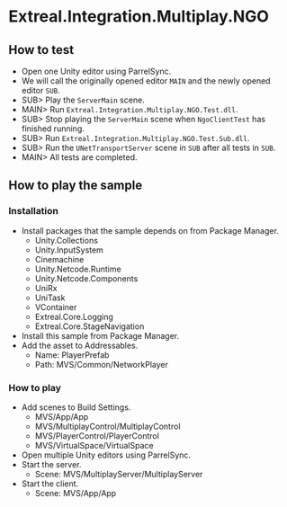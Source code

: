 # Extreal.Integration.Multiplay.NGO

## How to test

- Open one Unity editor using ParrelSync.
- We will call the originally opened editor `MAIN` and the newly opened editor `SUB`.
- SUB> Play the `ServerMain` scene.
- MAIN> Run `Extreal.Integration.Multiplay.NGO.Test.dll`.
- SUB> Stop playing the `ServerMain` scene when `NgoClientTest` has finished running.
- SUB> Run `Extreal.Integration.Multiplay.NGO.Test.Sub.dll`.
- SUB> Run the `UNetTransportServer` scene in `SUB` after all tests in `SUB`.
- MAIN> All tests are completed.

## How to play the sample

### Installation

- Install packages that the sample depends on from Package Manager.
    - Unity.Collections
    - Unity.InputSystem
    - Cinemachine
    - Unity.Netcode.Runtime
    - Unity.Netcode.Components
    - UniRx
    - UniTask
    - VContainer
    - Extreal.Core.Logging
    - Extreal.Core.StageNavigation
- Install this sample from Package Manager.
- Add the asset to Addressables.
    - Name: PlayerPrefab
    - Path: MVS/Common/NetworkPlayer

### How to play

- Add scenes to Build Settings.
    - MVS/App/App
    - MVS/MultiplayControl/MultiplayControl
    - MVS/PlayerControl/PlayerControl
    - MVS/VirtualSpace/VirtualSpace
- Open multiple Unity editors using ParrelSync.
- Start the server.
    - Scene: MVS/MultiplayServer/MultiplayServer
- Start the client.
    - Scene: MVS/App/App
